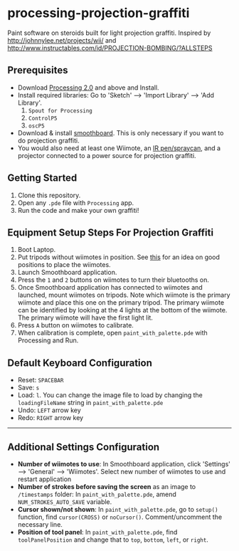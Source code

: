 # processing-projection-graffiti
Paint software on steroids built for light projection graffiti.
Inspired by http://johnnylee.net/projects/wii/ and http://www.instructables.com/id/PROJECTION-BOMBING/?ALLSTEPS

Prerequisites
------
* Download [Processing 2.0](https://processing.org/tutorials/gettingstarted/) and above and Install.
* Install required libraries: Go to 'Sketch' --> 'Import Library' --> 'Add Library'.
  1. `Spout for Processing`
  2. `ControlP5`
  3. `oscP5`
* Download & install [smoothboard](http://www.smoothboard.net/). This is only necessary if you want to do projection graffiti. 
* You would also need at least one Wiimote, an [IR pen/spraycan](http://johnnylee.net/projects/wii/pen.jpg), and a projector connected to a power source for projection graffiti.

Getting Started
-----
1. Clone this repository.
2. Open any `.pde` file with `Processing` app.
3. Run the code and make your own graffiti!


Equipment Setup Steps For Projection Graffiti
------
1. Boot Laptop.
2. Put tripods without wiimotes in position. See [this](http://www.smoothboard.net/files/graphics/info/Wiimote_Whiteboard_Setup.jpg) for an idea on good positions to place the wiimotes.
3. Launch Smoothboard application.
4. Press the `1` and `2` buttons on wiimotes to turn their bluetooths on.
5. Once Smoothboard application has connected to wiimotes and launched,  mount wiimotes on tripods. Note which wiimote is the primary wiimote and place this one on the primary tripod. The primary wiimote can be identified by looking at the 4 lights at the bottom of the wiimote. The primary wiimote will have the first light lit.
6. Press `A` button on wiimotes to calibrate.
7. When calibration is complete, open `paint_with_palette.pde` with Processing and Run.


Default Keyboard Configuration
------
* Reset: `SPACEBAR`
* Save: `s`
* Load: `l`. You can change the image file to load by changing the `loadingFileName` string in `paint_with_palette.pde`
* Undo: `LEFT` arrow key
* Redo: `RIGHT` arrow key

------

Additional Settings Configuration
------
* **Number of wiimotes to use**: In Smoothboard application, click 'Settings' --> 'General' --> 'Wiimotes'. Select new number of wiimotes to use and restart application
* **Number of strokes before saving the screen** as an image to `/timestamps` folder: In `paint_with_palette.pde`, amend `NUM_STROKES_AUTO_SAVE` variable.
* **Cursor shown/not shown**: In `paint_with_palette.pde`, go to `setup()` function, find `cursor(CROSS)` or `noCursor()`. Comment/uncomment the necessary line.
* **Position of tool panel**: In `paint_with_palette.pde`, find `toolPanelPosition` and change that to `top`, `bottom`, `left`, or `right`.

